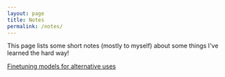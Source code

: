 ```yaml
---
layout: page
title: Notes
permalink: /notes/
---
```


This page lists some short notes (mostly to myself) about some things I've learned the hard way!

[Finetuning models for alternative uses](../research/notes/pytorch/2024/04/10/finetuning.html)
